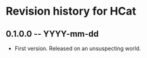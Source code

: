 # Revision history for HCat

## 0.1.0.0 -- YYYY-mm-dd

* First version. Released on an unsuspecting world.
